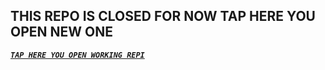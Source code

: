 



                     
                      
## THIS REPO IS CLOSED FOR NOW TAP HERE YOU OPEN NEW ONE

 ***[`TAP HERE YOU OPEN WORKING REPI`](https://github.com/ibrahimaitech/BLACK-PANTHER-XMD)***
